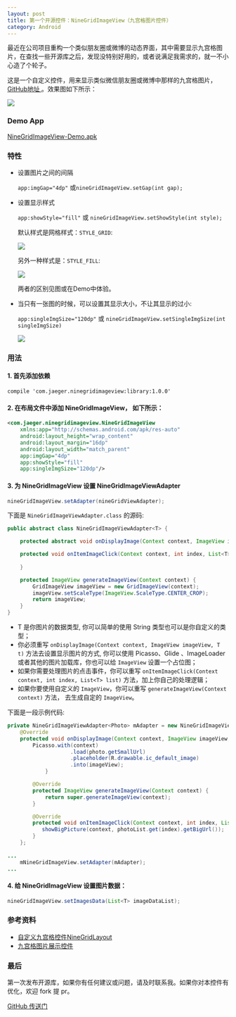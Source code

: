 ```yaml
---
layout: post
title: 第一个开源控件：NineGridImageView（九宫格图片控件）
category: Android 
---
```


最近在公司项目重构一个类似朋友圈或微博的动态界面，其中需要显示九宫格图片，在查找一些开源库之后，发现没特别好用的，或者说满足我需求的，就一不小心造了个轮子。

这是一个自定义控件，用来显示类似微信朋友圈或微博中那样的九宫格图片，[ GitHub地址 ](https://github.com/laobie/NineGridImageView)。效果图如下所示：

![](http://ac-qygvx1cc.clouddn.com/ee5906c846ad3346.png)

### Demo App
[NineGridImageView-Demo.apk]()

### 特性
+ 设置图片之间的间隔	

	`app:imgGap="4dp"` 或`nineGridImageView.setGap(int gap);`
	
+ 设置显示样式

	`app:showStyle="fill"` 或 `nineGridImageView.setShowStyle(int style);`
	
	默认样式是网格样式：`STYLE_GRID`:
	
	![](http://ac-qygvx1cc.clouddn.com/9cc94e97b4fce73f.png)
	
	另外一种样式是：`STYLE_FILL`:
	
	![](http://ac-qygvx1cc.clouddn.com/0fa728fd90d1b227.png)
	
	两者的区别见图或在Demo中体验。
	
+ 当只有一张图的时候，可以设置其显示大小，不让其显示的过小:

	`app:singleImgSize="120dp"` 或 `nineGridImageView.setSingleImgSize(int singleImgSize)`
	
	![](http://ac-qygvx1cc.clouddn.com/cc9ffd32722ead80.png)

### 用法

#### 1. 首先添加依赖

	compile 'com.jaeger.ninegridimageview:library:1.0.0'
	
#### 2. 在布局文件中添加 NineGridImageView， 如下所示：
	
~~~ xml
<com.jaeger.ninegridimageview.NineGridImageView
    xmlns:app="http://schemas.android.com/apk/res-auto"
    android:layout_height="wrap_content"
    android:layout_margin="16dp"
    android:layout_width="match_parent"
    app:imgGap="4dp"
    app:showStyle="fill"
    app:singleImgSize="120dp"/>
~~~
        
#### 3. 为 NineGridImageView 设置 NineGridImageViewAdapter
~~~ java
nineGridImageView.setAdapter(nineGridViewAdapter);
~~~
下面是 `NineGridImageViewAdapter.class` 的源码:
	
~~~ java
public abstract class NineGridImageViewAdapter<T> {

    protected abstract void onDisplayImage(Context context, ImageView imageView, T t);

    protected void onItemImageClick(Context context, int index, List<T> list) {
    
    }

    protected ImageView generateImageView(Context context) {
        GridImageView imageView = new GridImageView(context);
        imageView.setScaleType(ImageView.ScaleType.CENTER_CROP);
        return imageView;
    }
}			
~~~		   
		
+ T 是你图片的数据类型, 你可以简单的使用 String 类型也可以是你自定义的类型；
+ 你必须重写 `onDisplayImage(Context context, ImageView imageView, T t)` 方法去设置显示图片的方式, 你可以使用 Picasso、Glide 、ImageLoader 或者其他的图片加载库，你也可以给 `ImageView` 设置一个占位图；
+ 如果你需要处理图片的点击事件，你可以重写 `onItemImageClick(Context context, int index, List<T> list)` 方法，加上你自己的处理逻辑；
+ 如果你要使用自定义的 `ImageView`，你可以重写 `generateImageView(Context context)` 方法， 去生成自定的 `ImageView`。
	
下面是一段示例代码:

~~~ java	
private NineGridImageViewAdapter<Photo> mAdapter = new NineGridImageViewAdapter<Photo>() {
	@Override
	protected void onDisplayImage(Context context, ImageView imageView, Photo photo) {
		Picasso.with(context)
                    .load(photo.getSmallUrl)
                    .placeholder(R.drawable.ic_default_image)
                    .into(imageView);
            }

        @Override
        protected ImageView generateImageView(Context context) {
            return super.generateImageView(context);
        }

        @Override
        protected void onItemImageClick(Context context, int index, List<Photo> photoList) {
           showBigPicture(context, photoList.get(index).getBigUrl());
        }
    };
        
...
	mNineGridImageView.setAdapter(mAdapter);
...
~~~

#### 4. 给 NineGridImageView 设置图片数据：
~~~ java
nineGridImageView.setImagesData(List<T> imageDataList);
~~~

### 参考资料
- [自定义九宫格控件NineGridLayout](https://github.com/panyiho/NineGridView)
- [九宫格图片展示控件]( https://github.com/w4lle/NineGridView)
	
### 最后
第一次发布开源库，如果你有任何建议或问题，请及时联系我。如果你对本控件有优化，欢迎 fork 提 pr。

[ GitHub 传送门](https://github.com/laobie/NineGridImageView)



	
	
	 
		


